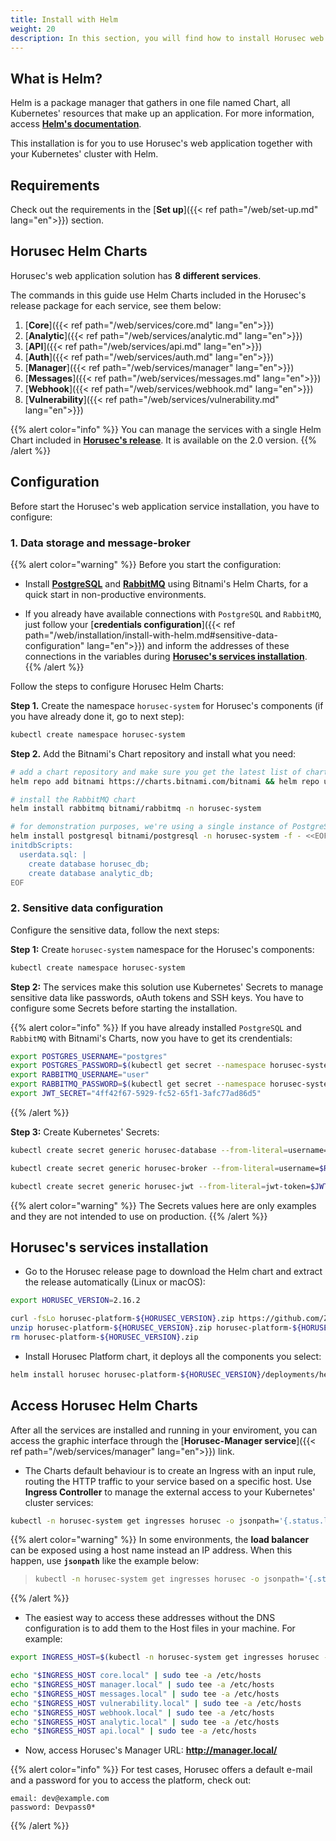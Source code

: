 ```yaml
---
title: Install with Helm
weight: 20
description: In this section, you will find how to install Horusec web application in your Kubernetes cluster using Helm. 
---
```


## **What is Helm?** 

Helm is a package manager that gathers in one file named Chart, all Kubernetes' resources that make up an application. For more information, access [**Helm's documentation**](https://helm.sh/docs/).

This installation is for you to use Horusec's web application together with your Kubernetes' cluster with Helm.

## **Requirements**
Check out the requirements in the [**Set up**]({{< ref path="/web/set-up.md" lang="en">}}) section. 


## **Horusec Helm Charts**

Horusec's web application solution has **8 different services**.

The commands in this guide use Helm Charts included in the Horusec's release package for each service, see them below:

1. [**Core**]({{< ref path="/web/services/core.md" lang="en">}})
2. [**Analytic**]({{< ref path="/web/services/analytic.md" lang="en">}})
3. [**API**]({{< ref path="/web/services/api.md" lang="en">}})
4. [**Auth**]({{< ref path="/web/services/auth.md" lang="en">}})
5. [**Manager**]({{< ref path="/web/services/manager" lang="en">}})
6. [**Messages**]({{< ref path="/web/services/messages.md" lang="en">}})
7. [**Webhook**]({{< ref path="/web/services/webhook.md" lang="en">}})
8. [**Vulnerability**]({{< ref path="/web/services/vulnerability.md" lang="en">}})

{{% alert color="info" %}}
You can manage the services with a single Helm Chart included
in [**Horusec's release**](https://github.com/ZupIT/horusec-platform/tree/main/deployments/helm/horusec-platform). It is available on the 2.0 version.
{{% /alert %}}

## **Configuration**

Before start the Horusec's web application service installation, you have to configure: 

### **1. Data storage and message-broker**

{{% alert color="warning" %}}
Before you start the configuration: 

- Install [**PostgreSQL**](https://github.com/bitnami/charts/tree/master/bitnami/postgresql) and [**RabbitMQ**](https://github.com/bitnami/charts/tree/master/bitnami/rabbitmq) using Bitnami's Helm Charts, for a quick start in non-productive environments.

- If you already have available connections with `PostgreSQL` and `RabbitMQ`, just follow your [**credentials configuration**]({{< ref path="/web/installation/install-with-helm.md#sensitive-data-configuration" lang="en">}}) and inform the addresses of these connections in the variables during [**Horusec's services installation**](#horusecs-services-installation).
{{% /alert %}}

Follow the steps to configure Horusec Helm Charts: 

**Step 1.** Create the namespace `horusec-system` for Horusec's components (if you have already done it, go to next step): 

```bash
kubectl create namespace horusec-system
```

**Step 2.** Add the Bitnami's Chart repository and install what you need: 

```bash
# add a chart repository and make sure you get the latest list of charts
helm repo add bitnami https://charts.bitnami.com/bitnami && helm repo update

# install the RabbitMQ chart
helm install rabbitmq bitnami/rabbitmq -n horusec-system

# for demonstration purposes, we're using a single instance of PostgreSQL with multiple databases
helm install postgresql bitnami/postgresql -n horusec-system -f - <<EOF
initdbScripts:
  userdata.sql: |
    create database horusec_db;
    create database analytic_db;
EOF
```

### **2. Sensitive data configuration**
Configure the sensitive data, follow the next steps: 

**Step 1:** Create `horusec-system` namespace for the Horusec's components:

```bash
kubectl create namespace horusec-system
```

**Step 2:** The services make this solution use Kubernetes' Secrets to manage sensitive data like passwords, oAuth tokens and SSH keys. You have to configure some Secrets before starting the installation. 


{{% alert color="info" %}}
If you have already installed `PostgreSQL` and `RabbitMQ` with Bitnami's Charts, now you have to get its crendentials: 

```bash
export POSTGRES_USERNAME="postgres"
export POSTGRES_PASSWORD=$(kubectl get secret --namespace horusec-system postgresql -o jsonpath="{.data.postgresql-password}" | base64 --decode)
export RABBITMQ_USERNAME="user"
export RABBITMQ_PASSWORD=$(kubectl get secret --namespace horusec-system rabbitmq -o jsonpath="{.data.rabbitmq-password}" | base64 --decode)
export JWT_SECRET="4ff42f67-5929-fc52-65f1-3afc77ad86d5"
```
{{% /alert %}}

**Step 3:** Create Kubernetes' Secrets: 

```bash
kubectl create secret generic horusec-database --from-literal=username=$POSTGRES_USERNAME --from-literal=password=$POSTGRES_PASSWORD --namespace horusec-system

kubectl create secret generic horusec-broker --from-literal=username=$RABBITMQ_USERNAME --from-literal=password=$RABBITMQ_PASSWORD --namespace horusec-system

kubectl create secret generic horusec-jwt --from-literal=jwt-token=$JWT_SECRET --namespace horusec-system
```
{{% alert color="warning" %}}
The Secrets values here are only examples and they are not intended to use on production.
{{% /alert %}}

## **Horusec's services installation**

- Go to the Horusec release page to download the Helm chart and extract the release automatically (Linux or macOS):

```bash
export HORUSEC_VERSION=2.16.2

curl -fsLo horusec-platform-${HORUSEC_VERSION}.zip https://github.com/ZupIT/horusec-platform/archive/refs/tags/v${HORUSEC_VERSION}.zip
unzip horusec-platform-${HORUSEC_VERSION}.zip horusec-platform-${HORUSEC_VERSION}/deployments/helm/horusec-platform/*
rm horusec-platform-${HORUSEC_VERSION}.zip
```

* Install Horusec Platform chart, it deploys all the components you select:

```bash
helm install horusec horusec-platform-${HORUSEC_VERSION}/deployments/helm/horusec-platform -n horusec-system
```

## **Access Horusec Helm Charts**

After all the services are installed and running in your enviroment, you can access the graphic interface through the [**Horusec-Manager service**]({{< ref path="/web/services/manager" lang="en">}}) link. 

- The Charts default behaviour is to create an Ingress with an input rule, routing the HTTP traffic to your service based on a specific host. 
Use **Ingress Controller** to manage the external access to your Kubernetes' cluster services:

```bash
kubectl -n horusec-system get ingresses horusec -o jsonpath='{.status.loadBalancer.ingress[0].ip}'
```

{{% alert color="warning" %}}
In some environments, the **load balancer** can be exposed using a host name instead an IP address. When this happen, use **`jsonpath`** like the example below: 

> ```bash
> kubectl -n horusec-system get ingresses horusec -o jsonpath='{.status.loadBalancer.ingress[0].hostname}'
> ```
{{% /alert %}}

- The easiest way to access these addresses without the DNS configuration is to add them to the Host files in your machine. For example: 

```bash
export INGRESS_HOST=$(kubectl -n horusec-system get ingresses horusec -o jsonpath='{.status.loadBalancer.ingress[0].ip}')

echo "$INGRESS_HOST core.local" | sudo tee -a /etc/hosts
echo "$INGRESS_HOST manager.local" | sudo tee -a /etc/hosts
echo "$INGRESS_HOST messages.local" | sudo tee -a /etc/hosts
echo "$INGRESS_HOST vulnerability.local" | sudo tee -a /etc/hosts
echo "$INGRESS_HOST webhook.local" | sudo tee -a /etc/hosts
echo "$INGRESS_HOST analytic.local" | sudo tee -a /etc/hosts
echo "$INGRESS_HOST api.local" | sudo tee -a /etc/hosts
```

- Now, access Horusec's Manager URL: **http://manager.local/**


{{% alert color="info" %}}
For test cases, Horusec offers a default e-mail and a password for you to access the platform, check out: 

```text
email: dev@example.com
password: Devpass0*
```
{{% /alert %}}
